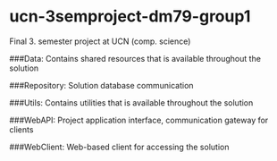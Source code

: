 ucn-3semproject-dm79-group1
===========================

Final 3. semester project at UCN (comp. science)

###Data:
    Contains shared resources that is available throughout the solution

###Repository:
    Solution database communication

###Utils:
    Contains utilities that is available throughout the solution

###WebAPI:
    Project application interface, communication gateway for clients

###WebClient:
    Web-based client for accessing the solution
